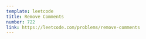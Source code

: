 ```yaml
---
template: leetcode
title: Remove Comments
number: 722
link: https://leetcode.com/problems/remove-comments
---
```

